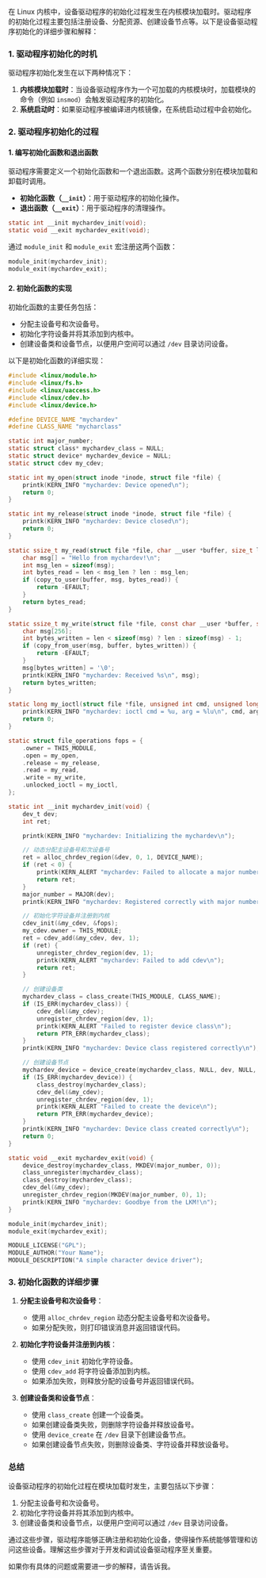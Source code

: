 在 Linux 内核中，设备驱动程序的初始化过程发生在内核模块加载时。驱动程序的初始化过程主要包括注册设备、分配资源、创建设备节点等。以下是设备驱动程序初始化的详细步骤和解释：

### 1. 驱动程序初始化的时机

驱动程序初始化发生在以下两种情况下：

1. **内核模块加载时**：当设备驱动程序作为一个可加载的内核模块时，加载模块的命令（例如 `insmod`）会触发驱动程序的初始化。
2. **系统启动时**：如果驱动程序被编译进内核镜像，在系统启动过程中会初始化。

### 2. 驱动程序初始化的过程

#### 1. 编写初始化函数和退出函数

驱动程序需要定义一个初始化函数和一个退出函数。这两个函数分别在模块加载和卸载时调用。

- **初始化函数（`__init`）**：用于驱动程序的初始化操作。
- **退出函数（`__exit`）**：用于驱动程序的清理操作。

```c
static int __init mychardev_init(void);
static void __exit mychardev_exit(void);
```

通过 `module_init` 和 `module_exit` 宏注册这两个函数：

```c
module_init(mychardev_init);
module_exit(mychardev_exit);
```

#### 2. 初始化函数的实现

初始化函数的主要任务包括：

- 分配主设备号和次设备号。
- 初始化字符设备并将其添加到内核中。
- 创建设备类和设备节点，以便用户空间可以通过 `/dev` 目录访问设备。

以下是初始化函数的详细实现：

```c
#include <linux/module.h>
#include <linux/fs.h>
#include <linux/uaccess.h>
#include <linux/cdev.h>
#include <linux/device.h>

#define DEVICE_NAME "mychardev"
#define CLASS_NAME "mycharclass"

static int major_number;
static struct class* mychardev_class = NULL;
static struct device* mychardev_device = NULL;
static struct cdev my_cdev;

static int my_open(struct inode *inode, struct file *file) {
    printk(KERN_INFO "mychardev: Device opened\n");
    return 0;
}

static int my_release(struct inode *inode, struct file *file) {
    printk(KERN_INFO "mychardev: Device closed\n");
    return 0;
}

static ssize_t my_read(struct file *file, char __user *buffer, size_t len, loff_t *offset) {
    char msg[] = "Hello from mychardev!\n";
    int msg_len = sizeof(msg);
    int bytes_read = len < msg_len ? len : msg_len;
    if (copy_to_user(buffer, msg, bytes_read)) {
        return -EFAULT;
    }
    return bytes_read;
}

static ssize_t my_write(struct file *file, const char __user *buffer, size_t len, loff_t *offset) {
    char msg[256];
    int bytes_written = len < sizeof(msg) ? len : sizeof(msg) - 1;
    if (copy_from_user(msg, buffer, bytes_written)) {
        return -EFAULT;
    }
    msg[bytes_written] = '\0';
    printk(KERN_INFO "mychardev: Received %s\n", msg);
    return bytes_written;
}

static long my_ioctl(struct file *file, unsigned int cmd, unsigned long arg) {
    printk(KERN_INFO "mychardev: ioctl cmd = %u, arg = %lu\n", cmd, arg);
    return 0;
}

static struct file_operations fops = {
    .owner = THIS_MODULE,
    .open = my_open,
    .release = my_release,
    .read = my_read,
    .write = my_write,
    .unlocked_ioctl = my_ioctl,
};

static int __init mychardev_init(void) {
    dev_t dev;
    int ret;

    printk(KERN_INFO "mychardev: Initializing the mychardev\n");

    // 动态分配主设备号和次设备号
    ret = alloc_chrdev_region(&dev, 0, 1, DEVICE_NAME);
    if (ret < 0) {
        printk(KERN_ALERT "mychardev: Failed to allocate a major number\n");
        return ret;
    }
    major_number = MAJOR(dev);
    printk(KERN_INFO "mychardev: Registered correctly with major number %d\n", major_number);

    // 初始化字符设备并注册到内核
    cdev_init(&my_cdev, &fops);
    my_cdev.owner = THIS_MODULE;
    ret = cdev_add(&my_cdev, dev, 1);
    if (ret) {
        unregister_chrdev_region(dev, 1);
        printk(KERN_ALERT "mychardev: Failed to add cdev\n");
        return ret;
    }

    // 创建设备类
    mychardev_class = class_create(THIS_MODULE, CLASS_NAME);
    if (IS_ERR(mychardev_class)) {
        cdev_del(&my_cdev);
        unregister_chrdev_region(dev, 1);
        printk(KERN_ALERT "Failed to register device class\n");
        return PTR_ERR(mychardev_class);
    }
    printk(KERN_INFO "mychardev: Device class registered correctly\n");

    // 创建设备节点
    mychardev_device = device_create(mychardev_class, NULL, dev, NULL, DEVICE_NAME);
    if (IS_ERR(mychardev_device)) {
        class_destroy(mychardev_class);
        cdev_del(&my_cdev);
        unregister_chrdev_region(dev, 1);
        printk(KERN_ALERT "Failed to create the device\n");
        return PTR_ERR(mychardev_device);
    }
    printk(KERN_INFO "mychardev: Device class created correctly\n");
    return 0;
}

static void __exit mychardev_exit(void) {
    device_destroy(mychardev_class, MKDEV(major_number, 0));
    class_unregister(mychardev_class);
    class_destroy(mychardev_class);
    cdev_del(&my_cdev);
    unregister_chrdev_region(MKDEV(major_number, 0), 1);
    printk(KERN_INFO "mychardev: Goodbye from the LKM!\n");
}

module_init(mychardev_init);
module_exit(mychardev_exit);

MODULE_LICENSE("GPL");
MODULE_AUTHOR("Your Name");
MODULE_DESCRIPTION("A simple character device driver");
```

### 3. 初始化函数的详细步骤

1. **分配主设备号和次设备号**：
    - 使用 `alloc_chrdev_region` 动态分配主设备号和次设备号。
    - 如果分配失败，则打印错误消息并返回错误代码。

2. **初始化字符设备并注册到内核**：
    - 使用 `cdev_init` 初始化字符设备。
    - 使用 `cdev_add` 将字符设备添加到内核。
    - 如果添加失败，则释放分配的设备号并返回错误代码。

3. **创建设备类和设备节点**：
    - 使用 `class_create` 创建一个设备类。
    - 如果创建设备类失败，则删除字符设备并释放设备号。
    - 使用 `device_create` 在 `/dev` 目录下创建设备节点。
    - 如果创建设备节点失败，则删除设备类、字符设备并释放设备号。

### 总结

设备驱动程序的初始化过程在模块加载时发生，主要包括以下步骤：

1. 分配主设备号和次设备号。
2. 初始化字符设备并将其添加到内核中。
3. 创建设备类和设备节点，以便用户空间可以通过 `/dev` 目录访问设备。

通过这些步骤，驱动程序能够正确注册和初始化设备，使得操作系统能够管理和访问这些设备。理解这些步骤对于开发和调试设备驱动程序至关重要。

如果你有具体的问题或需要进一步的解释，请告诉我。